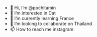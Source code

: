 - 👋 Hi, I’m @ppchitamin
- 👀 I’m interested in Cat
- 🌱 I’m currently learning France
- 💞️ I’m looking to collaborate on Thailand
- 📫 How to reach me instagram

<!---
ppchitamin/ppchitamin is a ✨ special ✨ repository because its `README.md` (this file) appears on your GitHub profile.
You can click the Preview link to take a look at your changes.
--->
